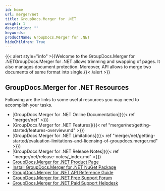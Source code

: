 ```yaml
---
id: home
url: merger/net
title: GroupDocs.Merger for .NET
weight: 1
description: ""
keywords: 
productName: GroupDocs.Merger for .NET
hideChildren: True
---
```

{{< alert style="info" >}}Welcome to the GroupDocs.Merger for .NETGroupDocs.Merger for .NET allows trimming and swapping of pages. It also manages document protection. Moreover, API allows to merge two documents of same format into single.{{< /alert >}}

## GroupDocs.Merger for .NET Resources

Following are the links to some useful resources you may need to accomplish your tasks.

*   [GroupDocs.Merger for .NET Online Documentation]({{< ref "merger/net" >}})
*   [GroupDocs.Merger for .NET Features]({{< ref "merger/net/getting-started/features-overview.md" >}})
*   [GroupDocs.Merger for .NET Limitations]({{< ref "merger/net/getting-started/evaluation-limitations-and-licensing-of-groupdocs.merger.md" >}})
*   [GroupDocs.Merger for .NET Release Notes]({{< ref "merger/net/release-notes/_index.md" >}})
*   [GroupDocs.Merger for .NET Product Page](https://products.groupdocs.com/merger/net)
*   [Install GroupDocs.Merger for .NET NuGet Package](https://www.nuget.org/packages/GroupDocs.Merger/)
*   [GroupDocs.Merger for .NET API Reference Guide](https://apireference.groupdocs.com/net/merger)
*   [GroupDocs.Merger for .NET Free Support Forum](https://forum.groupdocs.com/c/merger)
*   [GroupDocs.Merger for .NET Paid Support Helpdesk](https://helpdesk.groupdocs.com/)
